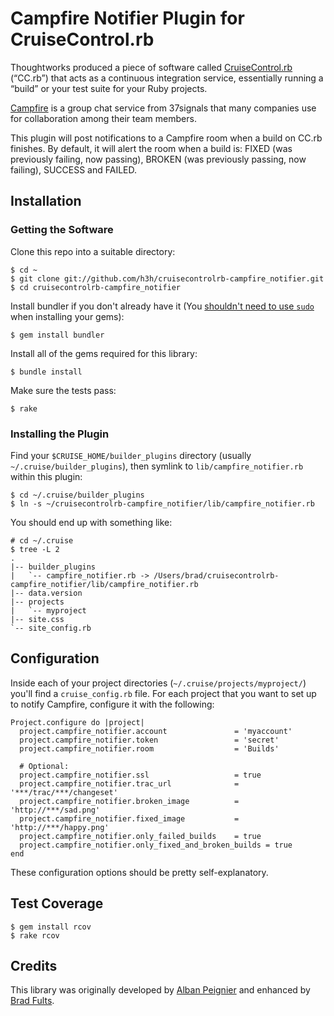 # Campfire Notifier Plugin for CruiseControl.rb

Thoughtworks produced a piece of software called [CruiseControl.rb][0]
(“CC.rb”) that acts as a continuous integration service, essentially
running a “build” or your test suite for your Ruby projects.

 [0]: http://cruisecontrolrb.thoughtworks.com/

[Campfire][1] is a group chat service from 37signals that many companies use
for collaboration among their team members.

 [1]: http://campfirenow.com/

This plugin will post notifications to a Campfire room when a build on CC.rb
finishes. By default, it will alert the room when a build is: FIXED (was
previously failing, now passing), BROKEN (was previously passing, now failing),
SUCCESS and FAILED.

## Installation

### Getting the Software

Clone this repo into a suitable directory:

    $ cd ~
    $ git clone git://github.com/h3h/cruisecontrolrb-campfire_notifier.git
    $ cd cruisecontrolrb-campfire_notifier

Install bundler if you don't already have it
(You [shouldn't need to use `sudo`][2] when installing your gems):

 [2]: https://github.com/mxcl/homebrew/wiki/Gems,-Eggs-and-Perl-Modules/6be1bb6f74610538bf61409523d5e75c2bbcdaf5

    $ gem install bundler

Install all of the gems required for this library:

    $ bundle install

Make sure the tests pass:

    $ rake

### Installing the Plugin

Find your `$CRUISE_HOME/builder_plugins` directory (usually
`~/.cruise/builder_plugins`), then symlink to `lib/campfire_notifier.rb` within
this plugin:

    $ cd ~/.cruise/builder_plugins
    $ ln -s ~/cruisecontrolrb-campfire_notifier/lib/campfire_notifier.rb

You should end up with something like:

    # cd ~/.cruise
    $ tree -L 2
    .
    |-- builder_plugins
    |   `-- campfire_notifier.rb -> /Users/brad/cruisecontrolrb-campfire_notifier/lib/campfire_notifier.rb
    |-- data.version
    |-- projects
    |   `-- myproject
    |-- site.css
    `-- site_config.rb

## Configuration

Inside each of your project directories (`~/.cruise/projects/myproject/`)
you'll find a `cruise_config.rb` file. For each project that you want to
set up to notify Campfire, configure it with the following:

    Project.configure do |project|
      project.campfire_notifier.account               = 'myaccount'
      project.campfire_notifier.token                 = 'secret'
      project.campfire_notifier.room                  = 'Builds'

      # Optional:
      project.campfire_notifier.ssl                   = true
      project.campfire_notifier.trac_url              = '***/trac/***/changeset'
      project.campfire_notifier.broken_image          = 'http://***/sad.png'
      project.campfire_notifier.fixed_image           = 'http://***/happy.png'
      project.campfire_notifier.only_failed_builds    = true
      project.campfire_notifier.only_fixed_and_broken_builds = true
    end

These configuration options should be pretty self-explanatory.

## Test Coverage

    $ gem install rcov
    $ rake rcov

## Credits

This library was originally developed by [Alban Peignier][3] and enhanced by
[Brad Fults][4].

 [3]: https://github.com/albanpeignier
 [4]: https://github.com/h3h
